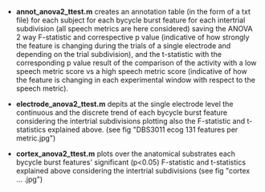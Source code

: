  - **annot_anova2_ttest.m** creates an annotation table (in the form of a txt file) for each subject for each bycycle burst feature for each intertrial subdivision (all speech metrics are here considered) saving the ANOVA 2 way F-statistic and correspective p value (indicative of how strongly the feature is changing during the trials of a single electrode and depending on the trial subdivision), and the t-statistic with the corresponding p value result of the comparison of the activity with a low speech metric score vs a high speech metric score (indicative of how the feature is changing in each experimental window with respect to the speech metric).
   
 - **electrode_anova2_ttest.m** depits at the single electrode level the continuous and the discrete trend of each bycycle burst feature considering the intertrial subdivisions plotting also the F-statistic and t-statistics explained above. (see fig "DBS3011 ecog 131 features per metric.jpg")
 
 - **cortex_anova2_ttest.m** plots over the anatomical substrates each bycycle burst features' significant (p<0.05) F-statistic and t-statistics explained above considering the intertrial subdivisions (see fig "cortex ... .jpg")
